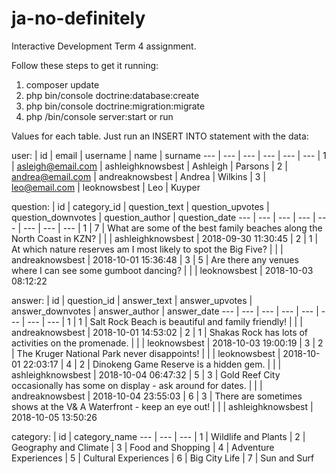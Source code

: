 # ja-no-definitely
Interactive Development Term 4 assignment.

Follow these steps to get it running:
1. composer update
2. php bin/console doctrine:database:create
3. php bin/console doctrine:migration:migrate
2. php /bin/console server:start or run

Values for each table. Just run an INSERT INTO statement with the data:

user:
| id | email | username | name | surname
--- | --- | --- | --- | --- | ---
| 1 | asleigh@email.com | ashleighknowsbest | Ashleigh | Parsons
| 2 | andrea@email.com | andreaknowsbest | Andrea | Wilkins
| 3 | leo@email.com | leoknowsbest | Leo | Kuyper

question:
| id | category_id | question_text | question_upvotes | question_downvotes | question_author | question_date
--- | --- | --- | --- | --- | --- | --- | ---
| 1 | 7 | What are some of the best family beaches along the North Coast in KZN? |  |  | ashleighknowsbest | 2018-09-30 11:30:45
| 2 | 1 | At which nature reserves am I most likely to spot the Big Five? |  |  | andreaknowsbest | 2018-10-01 15:36:48
| 3 | 5 | Are there any venues where I can see some gumboot dancing? |  |  | leoknowsbest | 2018-10-03 08:12:22

answer:
| id | question_id | answer_text | answer_upvotes | answer_downvotes | answer_author | answer_date
--- | --- | --- | --- | --- | --- | --- | ---
| 1 | 1 | Salt Rock Beach is beautiful and family friendly! |  |  | andreaknowsbest | 2018-10-01 14:53:02
| 2 | 1 | Shakas Rock has lots of activities on the promenade. |  |  | leoknowsbest | 2018-10-03 19:00:19
| 3 | 2 | The Kruger National Park never disappoints! |  |  | leoknowsbest | 2018-10-01 22:03:17
| 4 | 2 | Dinokeng Game Reserve is a hidden gem. |  |  | ashleighknowsbest | 2018-10-04 06:47:32
| 5 | 3 | Gold Reef City occasionally has some on display - ask around for dates. |  |  | andreaknowsbest | 2018-10-04 23:55:03
| 6 | 3 | There are sometimes shows at the V& A Waterfront - keep an eye out! |  |  | ashleighknowsbest | 2018-10-05 13:50:26

category:
| id | category_name
--- | --- | ---
| 1 | Wildlife and Plants
| 2 | Geography and Climate
| 3 | Food and Shopping
| 4 | Adventure Experiences
| 5 | Cultural Experiences
| 6 | Big City Life
| 7 | Sun and Surf